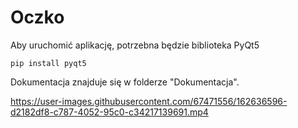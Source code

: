 # Oczko
Aby uruchomić aplikację, potrzebna będzie biblioteka PyQt5
```
pip install pyqt5
```
Dokumentacja znajduje się w folderze "Dokumentacja".


https://user-images.githubusercontent.com/67471556/162636596-d2182df8-c787-4052-95c0-c34217139691.mp4

